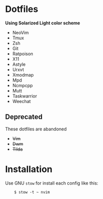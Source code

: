 Dotfiles
========

**Using Solarized Light color scheme**

- NeoVim
- Tmux
- Zsh
- Git
- Ratpoison
- X11
- Astyle
- Urxvt
- Xmodmap
- Mpd
- Ncmpcpp
- Mutt
- Taskwarrior
- Weechat


Deprecated
----------

These dotfiles are abandoned

- ~~Vim~~
- ~~Dwm~~
- ~~Tilda~~


Installation
============

Use GNU `stow` for install each config like this:

        $ stow -t ~ nvim
